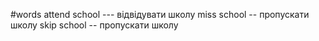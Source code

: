 #words 
attend school --- відвідувати школу
miss school -- пропускати школу
skip school -- пропускати школу
